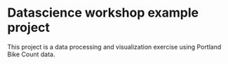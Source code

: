 # Datascience workshop example project

This project is a data processing and visualization exercise using Portland Bike Count data.
